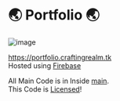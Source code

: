 # 🌏 Portfolio 🌏

![image](https://github.com/PranavVerma-droid/Portfolio/assets/73458565/8f1deed6-d801-4ef4-96f6-8bef8fd19153)

https://portfolio.craftingrealm.tk <br>
Hosted using [Firebase](https://firebase.google.com)

All Main Code is in Inside [main](main). <br>
This Code is [Licensed](LICENSE)!

